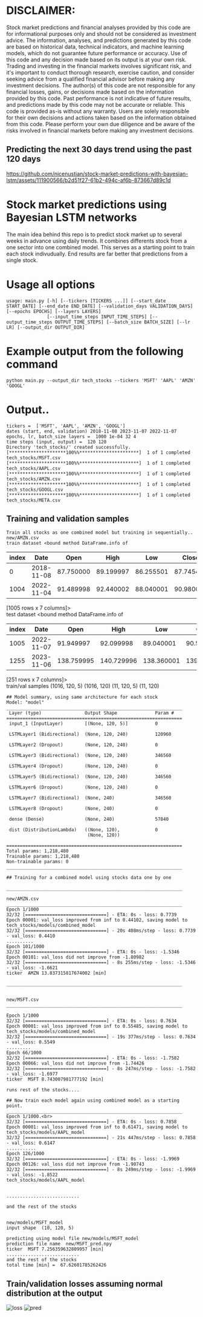 # DISCLAIMER: 
Stock market predictions and financial analyses provided by this code are for informational purposes only and should not be considered as investment advice. The information, analyses, and predictions generated by this code are based on historical data, technical indicators, and machine learning models, which do not guarantee future performance or accuracy. Use of this code and any decision made based on its output is at your own risk. Trading and investing in the financial markets involves significant risk, and it's important to conduct thorough research, exercise caution, and consider seeking advice from a qualified financial advisor before making any investment decisions. The author(s) of this code are not responsible for any financial losses, gains, or decisions made based on the information provided by this code. Past performance is not indicative of future results, and predictions made by this code may not be accurate or reliable. This code is provided as-is without any warranty. Users are solely responsible for their own decisions and actions taken based on the information obtained from this code. Please perform your own due diligence and be aware of the risks involved in financial markets before making any investment decisions.

## Predicting the next 30 days trend using the past 120 days

https://github.com/nicenustian/stock-market-predictions-with-bayesian-lstm/assets/111900566/b2d51f27-61b2-494c-af6b-873667d89c1d



# Stock market predictions using Bayesian LSTM networks

The main idea behind this repo is to predict stock market up to several weeks in advance using daily trends. It combines differents stock from a one sector into one combined model. This serves as a starting point to train each stock indivudually. End results are far better that predictions from a single stock.

# Usage all options

```command
usage: main.py [-h] [--tickers [TICKERS ...]] [--start_date START_DATE] [--end_date END_DATE] [--validation_days VALIDATION_DAYS] [--epochs EPOCHS] [--layers LAYERS]
               [--input_time_steps INPUT_TIME_STEPS] [--output_time_steps OUTPUT_TIME_STEPS] [--batch_size BATCH_SIZE] [--lr LR] [--output_dir OUTPUT_DIR]
```

# Example output from the following command
```command
python main.py --output_dir tech_stocks --tickers 'MSFT' 'AAPL' 'AMZN' 'GOOGL'
```

# Output..
```command
tickers =  ['MSFT', 'AAPL', 'AMZN', 'GOOGL']
dates (start, end, validation) 2018-11-08 2023-11-07 2022-11-07
epochs, lr, batch_size layers =  1000 1e-04 32 4
time steps (input, output) =  120 120
Directory 'tech_stocks/' created successfully. 
[*********************100%%**********************]  1 of 1 completed
tech_stocks/MSFT.csv
[*********************100%%**********************]  1 of 1 completed
tech_stocks/AAPL.csv
[*********************100%%**********************]  1 of 1 completed
tech_stocks/AMZN.csv
[*********************100%%**********************]  1 of 1 completed
tech_stocks/GOOGL.csv
[*********************100%%**********************]  1 of 1 completed
tech_stocks/META.csv
```


## Training and validation samples
```command
Train all stocks as one combined model but training in sequentially..
new/AMZN.csv
train dataset <bound method DataFrame.info of
```

| index |Date   |     Open    |    High     |    Low     |  Close  | Adj Close |     Volume|
| -------- | -------- | -------- | -------- | -------- | -------- | -------- | -------- |
|0     |2018-11-08|   87.750000   |89.199997   |86.255501   |87.745499   |87.745499  |130698000|
|1004  |2022-11-04|   91.489998   |92.440002   |88.040001   |90.980003   |90.980003  |129101300|

[1005 rows x 7 columns]><br>
test dataset <bound method DataFrame.info of<br>

| index |Date   |     Open    |    High     |    Low     |  Close  | Adj Close |     Volume|
| -------- | -------- | -------- | -------- | -------- | -------- | -------- | -------- |
| 1005 |  2022-11-07 |  91.949997 |   92.099998 |  89.040001 |   90.529999 |   90.529999 |   77495700 |
| 1255 |  2023-11-06 |  138.759995|  140.729996 | 138.360001 | 139.740005 | 139.740005 |  44928800 |

[251 rows x 7 columns]><br>
train/val samples  (1016, 120, 5) (1016, 120) (11, 120, 5) (11, 120)<br>

```command
## Model summary, using same architecture for each stock
Model: "model"
_________________________________________________________________
 Layer (type)                Output Shape              Param #   
=================================================================
 input_1 (InputLayer)        [(None, 120, 5)]          0         
                                                                 
 LSTMLayer1 (Bidirectional)  (None, 120, 240)          120960    
                                                                 
 LSTMLayer2 (Dropout)        (None, 120, 240)          0         
                                                                 
 LSTMLayer3 (Bidirectional)  (None, 120, 240)          346560    
                                                                 
 LSTMLayer4 (Dropout)        (None, 120, 240)          0         
                                                                 
 LSTMLayer5 (Bidirectional)  (None, 120, 240)          346560    
                                                                 
 LSTMLayer6 (Dropout)        (None, 120, 240)          0         
                                                                 
 LSTMLayer7 (Bidirectional)  (None, 240)               346560    
                                                                 
 LSTMLayer8 (Dropout)        (None, 240)               0         
                                                                 
 dense (Dense)               (None, 240)               57840     
                                                                 
 dist (DistributionLambda)   ((None, 120),             0         
                              (None, 120))                       
                                                                 
=================================================================
Total params: 1,218,480
Trainable params: 1,218,480
Non-trainable params: 0
_________________________________________________________________

## Training for a combined model using stocks data one by one

_________________________________________________________________

new/AMZN.csv
_________________________________________________________________
Epoch 1/1000
32/32 [==============================] - ETA: 0s - loss: 0.7739  
Epoch 00001: val_loss improved from inf to 0.44102, saving model to tech_stocks/models/combined_model
32/32 [==============================] - 20s 408ms/step - loss: 0.7739 - val_loss: 0.4410
..........
Epoch 101/1000
32/32 [==============================] - ETA: 0s - loss: -1.5346
Epoch 00101: val_loss did not improve from -1.80982
32/32 [==============================] - 8s 255ms/step - loss: -1.5346 - val_loss: -1.6621
ticker  AMZN 13.837315817674002 [min]

_________________________________________________________________


new/MSFT.csv
_________________________________________________________________

Epoch 1/1000
32/32 [==============================] - ETA: 0s - loss: 0.7634
Epoch 00001: val_loss improved from inf to 0.55485, saving model to tech_stocks/models/combined_model
32/32 [==============================] - 19s 377ms/step - loss: 0.7634 - val_loss: 0.5549
.........
Epoch 66/1000
32/32 [==============================] - ETA: 0s - loss: -1.7582
Epoch 00066: val_loss did not improve from -1.74426
32/32 [==============================] - 8s 247ms/step - loss: -1.7582 - val_loss: -1.6977
ticker  MSFT 8.743007981777192 [min]

runs rest of the stocks....

## Now train each model again using combined model as a starting point.
_________________________________________________________________
Epoch 1/1000.<br>
32/32 [==============================] - ETA: 0s - loss: 0.7858 
Epoch 00001: val_loss improved from inf to 0.61471, saving model to tech_stocks/models/AAPL_model
32/32 [==============================] - 21s 447ms/step - loss: 0.7858 - val_loss: 0.6147
...........
Epoch 126/1000
32/32 [==============================] - ETA: 0s - loss: -1.9969
Epoch 00126: val_loss did not improve from -1.90743
32/32 [==============================] - 8s 249ms/step - loss: -1.9969 - val_loss: -1.8522
tech_stocks/models/AAPL_model


...........................

and the rest of the stocks


new/models/MSFT_model
input shape  (10, 120, 5)

predicting using model file new/models/MSFT_model
prediction file name  new/MSFT_pred.npy
ticker  MSFT 7.256359632809957 [min]
...........................
and the rest of the stocks
total time [min] =  67.62601785262426
```

## Train/validation losses assuming normal distribution at the output

![loss](https://github.com/nicenustian/stock-market-predictions-with-bayesian-lstm/assets/111900566/ad025ece-2ef3-44dd-a48c-19d8de318100)
![pred](https://github.com/nicenustian/stock-market-predictions-with-bayesian-lstm/assets/111900566/6da637f0-a85a-4111-804a-6f92e8281021)

